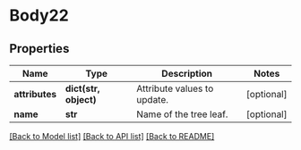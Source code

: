 # Body22

## Properties
Name | Type | Description | Notes
------------ | ------------- | ------------- | -------------
**attributes** | **dict(str, object)** | Attribute values to update. | [optional] 
**name** | **str** | Name of the tree leaf. | [optional] 

[[Back to Model list]](../README.md#documentation-for-models) [[Back to API list]](../README.md#documentation-for-api-endpoints) [[Back to README]](../README.md)

